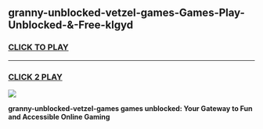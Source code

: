 
## granny-unblocked-vetzel-games-Games-Play-Unblocked-&-Free-klgyd
<h3>
<a href="https://premium76.site?title=granny-unblocked-vetzel-games&ref=24A">CLICK TO PLAY</a></h3>
<hr>

<h3>
<a href="https://premium76.site?title=granny-unblocked-vetzel-games&ref=24A">CLICK 2 PLAY</a>
  
</h3>

<a href="https://premium76.site?title=granny-unblocked-vetzel-games&ref=24A"><img src="https://clearcache.store/games.png"></a>


**granny-unblocked-vetzel-games games unblocked: Your Gateway to Fun and Accessible Online Gaming**
